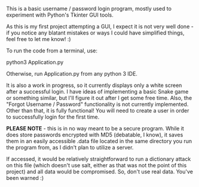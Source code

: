 This is a basic username / password login program, mostly used to experiment with Python's Tkinter GUI tools.

As this is my first project attempting a GUI, I expect it is not very well done - if you notice any blatant mistakes or ways I could have simplified things, feel free to let me know! :)

To run the code from a terminal, use: 

python3 Application.py 

Otherwise, run Application.py from any python 3 IDE.

It is also a work in progress, so it currently displays only a white screen after a successful login. I have ideas of implementing a basic Snake game or something similar, but I'll figure it out after I get some free time. Also, the "Forgot Username / Password" functionality is not currently implemented. Other than that, it is fully functional! You will need to create a user in order to successfully login for the first time.

**PLEASE NOTE** - this is in no way meant to be a secure program. While it does store passwords encrypted with MD5 (debatable, I know), it saves them in an easily accessible .data file located in the same directory you run the program from, as I didn't plan to utilize a server. 

If accessed, it would be relatively straightforward to run a dictionary attack on this file (which doesn't use salt, either as that was not the point of this project) and all data would be compromised. So, don't use real data. You've been warned :)
